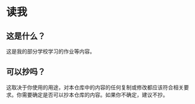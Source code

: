 # 读我

## 这是什么？

这是我的部分学校学习的作业等内容。

## 可以抄吗？

这取决于你使用的用途，对本仓库中的内容的任何复制或修改都应该符合相关要求。你需要确定是否可以抄本仓库的内容。如果你不确定，建议不抄。
